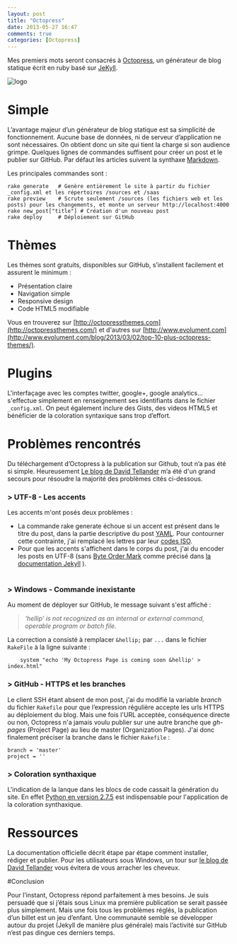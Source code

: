 ```yaml
---
layout: post
title: "Octopress"
date: 2013-05-27 16:47
comments: true
categories: [Octopress]
---
```


Mes premiers mots seront consacrés à [Octopress](http://octopress.org), un générateur de blog statique écrit en ruby basé sur [JeKyll](http://jekyllrb.com).

<img class="middle" src="{{ root_url }}/images/posts/octopress-logo.png" title="logo" >

<!--more-->

# Simple
L’avantage majeur d’un générateur de blog statique est sa simplicité de fonctionnement. Aucune base de données, ni de serveur d’application ne sont nécessaires. On obtient donc un site qui tient la charge
si son audience grimpe. Quelques lignes de commandes suffisent pour créer un post et le publier sur GitHub. Par défaut les articles suivent la synthaxe 
[Markdown](http://daringfireball.net/projects/markdown/).

Les principales commandes sont :

```
rake generate   # Genère entièrement le site à partir du fichier _config.xml et les répertoires /sources et /saas
rake preview    # Scrute seulement /sources (les fichiers web et les posts) pour les changements, et monte un serveur http://localhost:4000
rake new_post["title"] # Création d'un nouveau post
rake deploy     # Déploiement sur GitHub
```

# Thèmes
Les thèmes sont gratuits, disponibles sur GitHub, s’installent facilement et assurent le minimum :

* Présentation claire
* Navigation simple 
* Responsive design
* Code HTML5 modifiable

Vous en trouverez sur [http://octopressthemes.com](http://octopressthemes.com/) et d'autres sur [http://www.evolument.com](http://www.evolument.com/blog/2013/03/02/top-10-plus-octopress-themes/).

# Plugins
L'interfaçage avec les comptes twitter, google+, google analytics… s'effectue simplement en renseignement ses identifiants dans le fichier ```_config.xml```.
On peut également inclure des Gists, des videos HTML5 et bénéficier de la coloration syntaxique sans trop d’effort.

# Problèmes rencontrés
Du téléchargement d’Octopress à la publication sur Github, tout n’a pas été si simple. Heureusement [Le blog de David Tellander](http://derantell.github.io/blog/2012/12/02/getting-started-with-octopress-on-windows/) m’a été d'un grand secours pour résoudre la majorité des problèmes cités ci-dessous.

### > UTF-8 - Les accents
Les accents m'ont posés deux problèmes :

* La commande rake generate échoue si un accent est présent dans le titre du post, dans la partie descriptive du post [YAML](http://fr.wikipedia.org/wiki/YAML ). Pour contourner cette contrainte, j'ai remplacé les lettres par leur [codes ISO](http://www.commentcamarche.net/contents/489-caracteres-speciaux-html).
* Pour que les accents s'affichent dans le corps du post, j'ai du encoder les posts en UTF-8 (sans [Byte Order Mark](http://en.wikipedia.org/wiki/Byte_order_mark#UTF-8) comme précisé dans [la documentation Jekyll](http://jekyllrb.com/docs/frontmatter/)  ).</br></br>

### > Windows - Commande inexistante
Au moment de déployer sur GitHub, le message suivant s'est affiché :
> *‘hellip’ is not recognized as an internal or external command, operable program or batch file.*

La correction a consisté à remplacer ```&hellip;``` par ```...``` dans le fichier ```RakeFile``` à la ligne suivante :
```
    system "echo 'My Octopress Page is coming soon &hellip' > index.html"
```
### > GitHub - HTTPS et les branches
Le client SSH étant absent de mon post, j'ai du modifié la variable *branch* du fichier ```Rakefile``` pour que l’expression régulière accepte les urls HTTPS au déploiement du blog. 
Mais une fois l'URL acceptée, conséquence directe ou non, Octopress n'a jamais voulu publier sur une autre branche que *gh-pages* (Project Page) au lieu de master (Organization Pages). 
J'ai donc finalement préciser la branche dans le fichier ```Rakefile``` :
```
branch = 'master'
project = ''
```
  
### > Coloration synthaxique
L'indication de la lanque dans les blocs de code cassait la génération du site. En effet [Python en version 2.7.5](http://www.python.org/download/releases/2.7.5/) est indispensable pour l'application de la coloration synthaxique.

# Ressources
La documentation officielle décrit étape par étape comment installer, rédiger et publier. Pour les utilisateurs sous Windows, 
un tour sur [le blog de David Tellander](http://derantell.github.io/blog/2012/12/02/getting-started-with-octopress-on-windows/) vous évitera de vous arracher les cheveux.

#Conclusion

Pour l’instant, Octopress répond parfaitement à mes besoins. Je suis persuadé que si j’étais sous Linux ma première publication se serait passée plus simplement. 
Mais une fois tous les problèmes réglés, la publication d’un billet est un jeu d’enfant. Une communauté semble se développer autour du projet (Jekyll de manière plus générale) 
mais l’activité sur GitHub n’est pas dingue ces derniers temps.